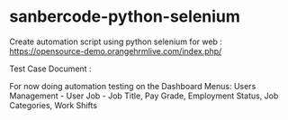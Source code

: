 # sanbercode-python-selenium
 Create automation script using python selenium for web : https://opensource-demo.orangehrmlive.com/index.php/

 Test Case Document : <google drive link>
 
  For now doing automation testing on the Dashboard
  Menus:
  Users Management - User
  Job - Job Title, Pay Grade, Employment Status, Job Categories, Work Shifts